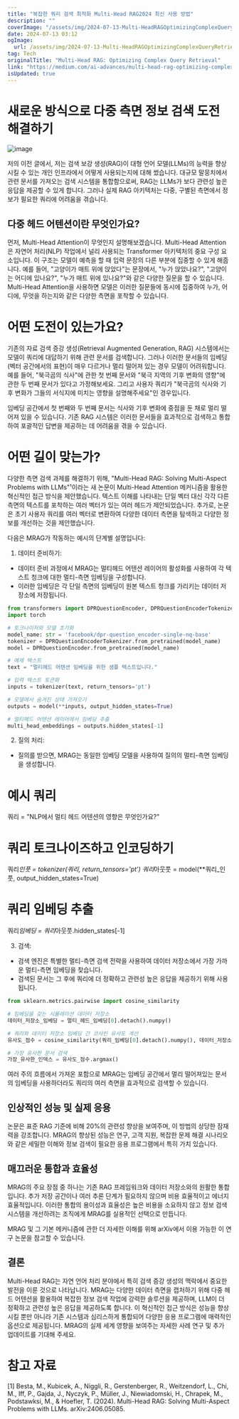 ```yaml
---
title: "복잡한 쿼리 검색 최적화 Multi-Head RAG2024 최신 사용 방법"
description: ""
coverImage: "/assets/img/2024-07-13-Multi-HeadRAGOptimizingComplexQueryRetrieval_0.png"
date: 2024-07-13 03:12
ogImage:
  url: /assets/img/2024-07-13-Multi-HeadRAGOptimizingComplexQueryRetrieval_0.png
tag: Tech
originalTitle: "Multi-Head RAG: Optimizing Complex Query Retrieval"
link: "https://medium.com/ai-advances/multi-head-rag-optimizing-complex-query-retrieval-68fdf173a1e1"
isUpdated: true
---
```


# 새로운 방식으로 다중 측면 정보 검색 도전 해결하기

![image](/assets/img/2024-07-13-Multi-HeadRAGOptimizingComplexQueryRetrieval_0.png)

저의 이전 글에서, 저는 검색 보강 생성(RAG)이 대형 언어 모델(LLMs)의 능력을 향상시킬 수 있는 개인 인프라에서 어떻게 사용되는지에 대해 썼습니다. 대규모 말뭉치에서 관련 문서를 가져오는 검색 시스템을 통합함으로써, RAG는 LLMs가 보다 관련성 높은 응답을 제공할 수 있게 합니다. 그러나 실제 RAG 아키텍처는 다중, 구별된 측면에서 정보가 필요한 쿼리에 어려움을 겪습니다.

## 다중 헤드 어텐션이란 무엇인가요?

<!-- cozy-coder - 수평 -->

<ins class="adsbygoogle"
     style="display:block"
     data-ad-client="ca-pub-4877378276818686"
     data-ad-slot="1107185301"
     data-ad-format="auto"
     data-full-width-responsive="true"></ins>

<script>
     (adsbygoogle = window.adsbygoogle || []).push({});
</script>

먼저, Multi-Head Attention이 무엇인지 설명해보겠습니다. Multi-Head Attention은 자연어 처리(NLP) 작업에서 널리 사용되는 Transformer 아키텍처의 중요 구성 요소입니다. 이 구조는 모델이 예측을 할 때 입력 문장의 다른 부분에 집중할 수 있게 해줍니다. 예를 들어, "고양이가 매트 위에 앉았다"는 문장에서, "누가 앉았나요?", "고양이는 어디에 있나요?", "누가 매트 위에 있나요?"와 같은 다양한 질문을 할 수 있습니다. Multi-Head Attention을 사용하면 모델은 이러한 질문들에 동시에 집중하여 누가, 어디에, 무엇을 하는지와 같은 다양한 측면을 포착할 수 있습니다.

# 어떤 도전이 있는가요?

기존의 자료 검색 증강 생성(Retrieval Augmented Generation, RAG) 시스템에서는 모델이 쿼리에 대답하기 위해 관련 문서를 검색합니다. 그러나 이러한 문서들의 임베딩(벡터 공간에서의 표현)이 매우 다르거나 멀리 떨어져 있는 경우 모델이 어려워합니다. 예를 들어, "북극곰의 식사"에 관한 첫 번째 문서와 "북극 지역의 기후 변화의 영향"에 관한 두 번째 문서가 있다고 가정해보세요. 그리고 사용자 쿼리가 "북극곰의 식사와 기후 변화가 그들의 서식지에 미치는 영향을 설명해주세요"인 경우입니다.

임베딩 공간에서 첫 번째와 두 번째 문서는 식사와 기후 변화에 중점을 둔 채로 멀리 떨어져 있을 수 있습니다. 기존 RAG 시스템은 이러한 문서들을 효과적으로 검색하고 통합하여 포괄적인 답변을 제공하는 데 어려움을 겪을 수 있습니다.

<!-- cozy-coder - 수평 -->

<ins class="adsbygoogle"
     style="display:block"
     data-ad-client="ca-pub-4877378276818686"
     data-ad-slot="1107185301"
     data-ad-format="auto"
     data-full-width-responsive="true"></ins>

<script>
     (adsbygoogle = window.adsbygoogle || []).push({});
</script>

# 어떤 길이 맞는가?

다양한 측면 검색 과제를 해결하기 위해, "Multi-Head RAG: Solving Multi-Aspect Problems with LLMs"¹이라는 새 논문이 Multi-Head Attention 메커니즘을 활용한 혁신적인 접근 방식을 제안했습니다. 텍스트 이해를 나타내는 단일 벡터 대신 각각 다른 측면의 텍스트를 포착하는 여러 벡터가 있는 여러 헤드가 제안되었습니다. 추가로, 논문은 초기 사용자 쿼리를 여러 벡터로 변환하여 다양한 데이터 측면을 탐색하고 다양한 정보를 개선하는 것을 제안했습니다.

다음은 MRAG가 작동하는 예시의 단계별 설명입니다:

1. 데이터 준비하기:

<!-- cozy-coder - 수평 -->

<ins class="adsbygoogle"
     style="display:block"
     data-ad-client="ca-pub-4877378276818686"
     data-ad-slot="1107185301"
     data-ad-format="auto"
     data-full-width-responsive="true"></ins>

<script>
     (adsbygoogle = window.adsbygoogle || []).push({});
</script>

- 데이터 준비 과정에서 MRAG는 멀티헤드 어텐션 레이어의 활성화를 사용하여 각 텍스트 청크에 대한 멀티-측면 임베딩을 구성합니다.
- 이러한 임베딩은 각 단일 측면의 임베딩이 원본 텍스트 청크를 가리키는 데이터 저장소에 저장됩니다.

```python
from transformers import DPRQuestionEncoder, DPRQuestionEncoderTokenizer
import torch

# 토크나이저와 모델 초기화
model_name: str = 'facebook/dpr-question_encoder-single-nq-base'
tokenizer = DPRQuestionEncoderTokenizer.from_pretrained(model_name)
model = DPRQuestionEncoder.from_pretrained(model_name)

# 예제 텍스트
text = "멀티헤드 어텐션 임베딩을 위한 샘플 텍스트입니다."

# 입력 텍스트 토큰화
inputs = tokenizer(text, return_tensors='pt')

# 모델에서 숨겨진 상태 가져오기
outputs = model(**inputs, output_hidden_states=True)

# 멀티헤드 어텐션 레이어에서 임베딩 추출
multi_head_embeddings = outputs.hidden_states[-1]
```

2. 질의 처리:

- 질의를 받으면, MRAG는 동일한 임베딩 모델을 사용하여 질의의 멀티-측면 임베딩을 생성합니다.

<!-- cozy-coder - 수평 -->

<ins class="adsbygoogle"
     style="display:block"
     data-ad-client="ca-pub-4877378276818686"
     data-ad-slot="1107185301"
     data-ad-format="auto"
     data-full-width-responsive="true"></ins>

<script>
     (adsbygoogle = window.adsbygoogle || []).push({});
</script>

# 예시 쿼리

쿼리 = "NLP에서 멀티 헤드 어텐션의 영향은 무엇인가요?"

# 쿼리 토크나이즈하고 인코딩하기

쿼리*인풋 = tokenizer(쿼리, return_tensors='pt')
쿼리*아웃풋 = model(\*\*쿼리\_인풋, output_hidden_states=True)

# 쿼리 임베딩 추출

쿼리*임베딩 = 쿼리*아웃풋.hidden_states[-1]

3. 검색:

- 검색 엔진은 특별한 멀티-측면 검색 전략을 사용하여 데이터 저장소에서 가장 가까운 멀티-측면 임베딩을 찾습니다.
- 검색된 문서는 그 후에 쿼리에 더 정확하고 관련성 높은 응답을 제공하기 위해 사용됩니다.

```python
from sklearn.metrics.pairwise import cosine_similarity

# 임베딩을 갖는 시뮬레이션 데이터 저장소
데이터_저장소_임베딩 = 멀티_헤드_임베딩[0].detach().numpy()

# 쿼리와 데이터 저장소 임베딩 간 코사인 유사도 계산
유사도_점수 = cosine_similarity(쿼리_임베딩[0].detach().numpy(), 데이터_저장소_임베딩)

# 가장 유사한 문서 검색
가장_유사한_인덱스 = 유사도_점수.argmax()
```

<!-- cozy-coder - 수평 -->

<ins class="adsbygoogle"
     style="display:block"
     data-ad-client="ca-pub-4877378276818686"
     data-ad-slot="1107185301"
     data-ad-format="auto"
     data-full-width-responsive="true"></ins>

<script>
     (adsbygoogle = window.adsbygoogle || []).push({});
</script>

여러 주의 흐름에서 가져온 포함으로 MRAG는 임베딩 공간에서 멀리 떨어져있는 문서의 임베딩을 사용하더라도 쿼리의 여러 측면을 효과적으로 검색할 수 있습니다.

## 인상적인 성능 및 실제 응용

논문은 표준 RAG 기준에 비해 20%의 관련성 향상을 보여주며, 이 방법의 상당한 잠재력을 강조합니다. MRAG의 향상된 성능은 연구, 고객 지원, 복잡한 문제 해결 시나리오와 같은 세밀한 이해와 정보 검색이 필요한 응용 프로그램에서 특히 가치 있습니다.

## 매끄러운 통합과 효율성

<!-- cozy-coder - 수평 -->

<ins class="adsbygoogle"
     style="display:block"
     data-ad-client="ca-pub-4877378276818686"
     data-ad-slot="1107185301"
     data-ad-format="auto"
     data-full-width-responsive="true"></ins>

<script>
     (adsbygoogle = window.adsbygoogle || []).push({});
</script>

MRAG의 주요 장점 중 하나는 기존 RAG 프레임워크와 데이터 저장소와의 원활한 통합입니다. 추가 저장 공간이나 여러 추론 단계가 필요하지 않으며 비용 효율적이고 에너지 효율적입니다. 이러한 통합의 용이성과 효율성은 높은 비용을 소요하지 않고 정보 검색 시스템을 개선하려는 조직에게 MRAG를 실용적인 선택으로 만듭니다.

MRAG 및 그 기본 메커니즘에 관한 더 자세한 이해를 위해 arXiv에서 이용 가능한 이 연구 논문을 참고할 수 있습니다.

## 결론

Multi-Head RAG는 자연 언어 처리 분야에서 특히 검색 증강 생성의 맥락에서 중요한 발전을 이룬 것으로 나타납니다. MRAG는 다양한 데이터 측면을 캡처하기 위해 다중 헤드 어텐션을 활용하여 복잡한 정보 검색 작업에 강력한 솔루션을 제공하며, LLM이 더 정확하고 관련성 높은 응답을 제공하도록 합니다. 이 혁신적인 접근 방식은 성능을 향상시킬 뿐만 아니라 기존 시스템과 심리스하게 통합되어 다양한 응용 프로그램에 매력적인 옵션으로 제공됩니다. MRAG의 실제 세계 영향을 보여주는 자세한 사례 연구 및 추가 업데이트를 기대해 주세요.

<!-- cozy-coder - 수평 -->

<ins class="adsbygoogle"
     style="display:block"
     data-ad-client="ca-pub-4877378276818686"
     data-ad-slot="1107185301"
     data-ad-format="auto"
     data-full-width-responsive="true"></ins>

<script>
     (adsbygoogle = window.adsbygoogle || []).push({});
</script>

# 참고 자료

[1] Besta, M., Kubicek, A., Niggli, R., Gerstenberger, R., Weitzendorf, L., Chi, M., Iff, P., Gajda, J., Nyczyk, P., Müller, J., Niewiadomski, H., Chrapek, M., Podstawksi, M., & Hoefler, T. (2024). Multi-Head RAG: Solving Multi-Aspect Problems with LLMs. arXiv:2406.05085.
